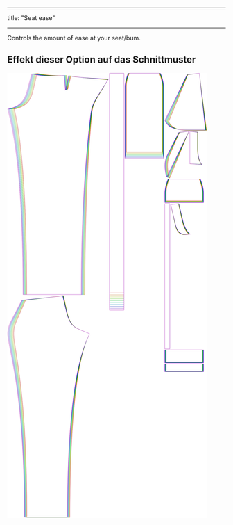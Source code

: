 - - -
title: "Seat ease"
- - -

Controls the amount of ease at your seat/bum.

## Effekt dieser Option auf das Schnittmuster

![This image shows the effect of this option by superimposing several variants that have a different value for this option](charlie_seatease_sample.svg "Effect of this option on the pattern")
